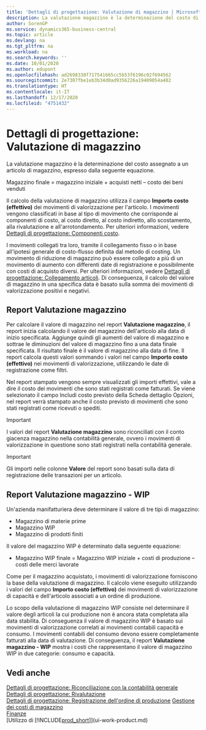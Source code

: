 ```yaml
---
title: 'Dettagli di progettazione: Valutazione di magazzino | Microsoft Docs'
description: La valutazione magazzino è la determinazione del costo di un articolo di magazzino.
author: SorenGP
ms.service: dynamics365-business-central
ms.topic: article
ms.devlang: na
ms.tgt_pltfrm: na
ms.workload: na
ms.search.keywords: ''
ms.date: 10/01/2020
ms.author: edupont
ms.openlocfilehash: ad2698338f717541665cc5b53f6196c02f694562
ms.sourcegitcommit: 2e7307fbe1eb3b34d0ad9356226a19409054a402
ms.translationtype: HT
ms.contentlocale: it-IT
ms.lasthandoff: 12/17/2020
ms.locfileid: "4751432"
---
```

# <a name="design-details-inventory-valuation"></a>Dettagli di progettazione: Valutazione di magazzino
La valutazione magazzino è la determinazione del costo assegnato a un articolo di magazzino, espresso dalla seguente equazione.  

Magazzino finale = magazzino iniziale + acquisti netti – costo dei beni venduti  

Il calcolo della valutazione di magazzino utilizza il campo **Importo costo (effettivo)** dei movimenti di valorizzazione per l'articolo. I movimenti vengono classificati in base al tipo di movimento che corrisponde ai componenti di costo, al costo diretto, al costo indiretto, allo scostamento, alla rivalutazione e all'arrotondamento. Per ulteriori informazioni, vedere [Dettagli di progettazione: Componenti costo](design-details-cost-components.md).  

I movimenti collegati tra loro, tramite il collegamento fisso o in base all'ipotesi generale di costo-flusso definita dal metodo di costing. Un movimento di riduzione di magazzino può essere collegato a più di un movimento di aumento con differenti date di registrazione e possibilmente con costi di acquisto diversi. Per ulteriori informazioni, vedere [Dettagli di progettazione: Collegamento articoli](design-details-item-application.md). Di conseguenza, il calcolo del valore di magazzino in una specifica data è basato sulla somma dei movimenti di valorizzazione positivi e negativi.  

## <a name="inventory-valuation-report"></a>Report Valutazione magazzino  
Per calcolare il valore di magazzino nel report **Valutazione magazzino**, il report inizia calcolando il valore del magazzino dell'articolo alla data di inizio specificata. Aggiunge quindi gli aumenti del valore di magazzino e sottrae le diminuzioni del valore di magazzino fino a una data finale specificata. Il risultato finale è il valore di magazzino alla data di fine. Il report calcola questi valori sommando i valori nel campo **Importo costo (effettivo)** nei movimenti di valorizzazione, utilizzando le date di registrazione come filtri.  

Nel report stampato vengono sempre visualizzati gli importi effettivi, vale a dire il costo dei movimenti che sono stati registrati come fatturati. Se viene selezionato il campo Includi costo previsto della Scheda dettaglio Opzioni, nel report verrà stampato anche il costo previsto di movimenti che sono stati registrati come ricevuti o spediti.  

> [!IMPORTANT]  
>  I valori del report **Valutazione magazzino** sono riconciliati con il conto giacenza magazzino nella contabilità generale, ovvero i movimenti di valorizzazione in questione sono stati registrati nella contabilità generale.  

> [!IMPORTANT]  
>  Gli importi nelle colonne **Valore** del report sono basati sulla data di registrazione delle transazioni per un articolo.  

## <a name="inventory-valuation---wip-report"></a>Report Valutazione magazzino - WIP  
Un'azienda manifatturiera deve determinare il valore di tre tipi di magazzino:  

* Magazzino di materie prime  
* Magazzino WIP  
* Magazzino di prodotti finiti  

Il valore del magazzino WIP è determinato dalla seguente equazione:  

* Magazzino WIP finale = Magazzino WIP iniziale + costi di produzione – costi delle merci lavorate  

Come per il magazzino acquistato, i movimenti di valorizzazione forniscono la base della valutazione di magazzino. Il calcolo viene eseguito utilizzando i valori del campo **Importo costo (effettivo)** dei movimenti di valorizzazione di capacità e dell'articolo associati a un ordine di produzione.  

Lo scopo della valutazione di magazzino WIP consiste nel determinare il valore degli articoli la cui produzione non è ancora stata completata alla data stabilita. Di conseguenza il valore di magazzino WIP è basato sui movimenti di valorizzazione correlati ai movimenti contabili capacità e consumo. I movimenti contabili del consumo devono essere completamente fatturati alla data di valutazione. Di conseguenza, il report **Valutazione magazzino - WIP** mostra i costi che rappresentano il valore di magazzino WIP in due categorie: consumo e capacità.  

## <a name="see-also"></a>Vedi anche  
[Dettagli di progettazione: Riconciliazione con la contabilità generale](design-details-reconciliation-with-the-general-ledger.md)   
[Dettagli di progettazione: Rivalutazione](design-details-revaluation.md)   
[Dettagli di progettazione: Registrazione dell'ordine di produzione](design-details-production-order-posting.md)
[ Gestione dei costi di magazzino](finance-manage-inventory-costs.md)  
[Finanze](finance.md)  
[Utilizzo di [!INCLUDE[prod_short](includes/prod_short.md)]](ui-work-product.md)
